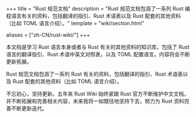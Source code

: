 +++
title = "Rust 规范文档"
description = "Rust 规范文档包涵了一系列 Rust 编程语言有关的资料，包括翻译的指引、Rust 术语表以及 Rust 配套的其他资料（比如 TOML 语言介绍）。"
template = "wiki/section.html"

aliases = ["zh-CN/rust-wiki/"]
+++

本文档是学习 Rust 语言本身或者与 Rust 有关的其他资料的知识库，包括了 Rust 语言的翻译指引、Rust 术语中英文对照表，以及 TOML 配置语言。内容将会不断更新拓展。

Rust 规范文档包涵了一系列 Rust 有关的资料，包括翻译的指引、Rust 术语表以及 Rust 配套的其他资料（比如 TOML 语言介绍）。

不忘初心，坚持更新。五年来 Rust Wiki 始终紧跟 Rust 官方不断维护中文文档，并不断拓展和完善相关内容，未来我将一如既往地坚持下去，努力为 Rust 资料完善不断更新迭代。
